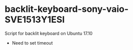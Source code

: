 # backlit-keyboard-sony-vaio-SVE1513Y1ESI
Script for backlit keyboard on Ubuntu 17.10

- Need to set timeout

